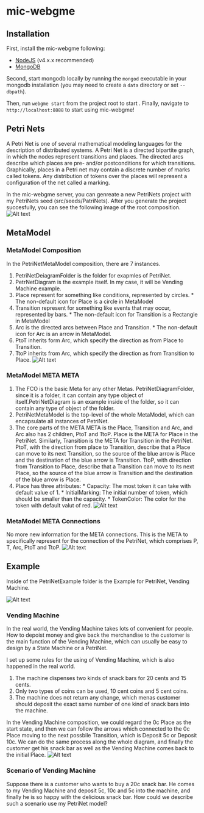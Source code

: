 # mic-webgme
## Installation
First, install the mic-webgme following:
- [NodeJS](https://nodejs.org/en/) (v4.x.x recommended)
- [MongoDB](https://www.mongodb.com/)

Second, start mongodb locally by running the `mongod` executable in your mongodb installation (you may need to create a `data` directory or set `--dbpath`).

Then, run `webgme start` from the project root to start . Finally, navigate to `http://localhost:8888` to start using mic-webgme!

## Petri Nets
A Petri Net is one of several mathematical modeling languages for the description of distributed systems. A Petri Net is a directed bipartite graph, in which the nodes represent transitions and places. The directed arcs describe which places are pre- and/or postconditions for which transitions. Graphically, places in a Petri net may contain a discrete number of marks called tokens. Any distribution of tokens over the places will represent a configuration of the net called a marking. 

In the mic-webgme server, you can genreate a new PetriNets project with my PetriNets seed (src/seeds/PatriNets). After you generate the project succesfully, you can see the following image of the root composition.  
![Alt text](https://github.com/TengyuMaVandy/mic-webgme/blob/master/readme-image/Root%20composition.PNG?raw=true "Root composition")
## MetaModel
### MetaModel Composition
In the PetriNetMetaModel composition, there are 7 instances.
  1. PetriNetDeiagramFolder is the folder for exapmles of PetriNet. 
  2. PetrNetDiagram is the example itself. In my case, it will be Vending Machine example.
  3. Place represent for something like conditions, represented by circles.
    * The non-default icon for Place is a circle in MetaModel
  4. Transition represent for something like events that may occur, represented by bars.
    * The non-default icon for Transition is a Rectangle in MetaModel
  5. Arc is the directed arcs between Place and Transition.
    * The non-default icon for Arc is an arrow in MetaModel.
  6. PtoT inherits form Arc, which specify the direction as from Place to Transition.
  7. TtoP inherits from Arc, which specify the direction as from Transition to Place.
![Alt text](https://github.com/TengyuMaVandy/mic-webgme/blob/master/readme-image/PetriNetMetalModel%20composition.PNG?raw=true "PetriNetMetalModel composition")

### MetaModel META META
  1. The FCO is the basic Meta for any other Metas. PetriNetDiagramFolder, since it is a folder, it can contain any type object of itself.PetriNetDiagram is an example inside of the folder, so it can contain any type of object of the folder.
  2. PetriNetMetaModel is the top-level of the whole MetaModel, which can encapsulate all instances of PetriNet.
  3. The core parts of the META META is the Place, Transition and Arc, and Arc also has 2 children, PtoT and TtoP. Place is the META for Place in the PetriNet. Similarly, Transition is the META for Transition in the PetriNet. PtoT, with the direction from place to Transition, describe that a Place can move to its next Transition, so the source of the blue arrow is Place and the destination of the blue arrow is Transition. TtoP, with direction from Transition to Place, describe that a Transition can move to its next Place, so the source of the blue arrow is Transition and the destination of the blue arrow is Place.
  4. Place has three attributes:
    * Capacity: The most token it can take with default value of 1.
    * InitialMarking: The initial number of token, which should be smaller than the capacity.
    * TokenColor: The color for the token with default valut of red.
![Alt text](https://github.com/TengyuMaVandy/mic-webgme/blob/master/readme-image/META%20META.PNG?raw=true "META META")

### MetaModel META Connections
No more new information for the META connections. This is the META to specifically represent for the connection of the PetriNet, which comprises P, T, Arc, PtoT and TtoP.
![Alt text](https://github.com/TengyuMaVandy/mic-webgme/blob/master/readme-image/META%20Connections.PNG?raw=true "META Connections")

## Example
Inside of the PetriNetExample folder is the Example for PetriNet, Vending Machine.

![Alt text](https://github.com/TengyuMaVandy/mic-webgme/blob/master/readme-image/PatriNetExample%20composition.PNG?raw=true "PatriNetExample composition")

### Vending Machine
In the real world, the Vending Machine takes lots of convenient for people. How to depoist money and give back the merchandise to the customer is the main function of the Vending Machine, which can usually be easy to design by a State Machine or a PetriNet.

I set up some rules for the using of Vending Machine, which is also happened in the real world.
  1. The machine dispenses two kinds of snack bars for 20 cents and 15 cents.
  2. Only two types of coins can be used, 10 cent coins and 5 cent coins.
  3. The machine does not return any change, which menas customer should deposit the exact same number of one kind of snack bars into the machine.

In the Vending Machine composition, we could regard the 0c Place as the start state, and then we can follow the arrows which connected to the 0c Place moving to the next possbile Transition, which is Deposit 5c or Deposit 10c. We can do the same process along the whole diagram, and finally the customer get his snack bar as well as the Vending Machine comes back to the initial Place.
![Alt text](https://github.com/TengyuMaVandy/mic-webgme/blob/master/readme-image/VendingMachine%20Composition.PNG?raw=true "VendingMachine Composition")

### Scenario of Vending Machine
Suppose there is a customer who wants to buy a 20c snack bar. He comes to my Vending Machine and deposit 5c, 10c and 5c into the machine, and finally he is so happy with the delicious snack bar. How could we describe such a scenario use my PetriNet model?
